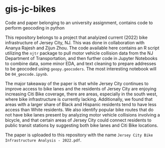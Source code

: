 # gis-jc-bikes
Code and paper belonging to an university assignment, contains code to perform geocoding in python

This repository belongs to a project that analyized current (2022) bike infrastructure of Jersey City, NJ. This was done in collaboration with Ananya Rajesh and Zijun Zhou. The code available here contains an R script utilizing the `njtr` package to pull motor vehicle collision data from the NJ Department of Transportation, and then further code in Jupyter Notebooks to combine data, some minor EDA, and text cleaning to prepare addresses to be geocoded using `geopy.geocoders`. The most interesting notebook will be `04_geocode.ipynb`. 

The major takeaway of the paper is that while Jersey City continues to improve access to bike lanes and the residents of Jersey City are enjoying increasing Citi Bike coverage, there are areas, especially in the south west, where bike infrastructure is currently lacking. Additionally, we found that areas with a larger share of Black and Hispanic residents tend to have less access than White residents. We also identify popular bike routes that do not have bike lanes present by analyzing motor vehicle collisions involving a bicycle, and that certain areas of Jersey City could connect residents to public transit stations by suggesting both bike lanes and Citi Bike locations.   

The paper is uploaded to this repository with the name `Jersey City Bike Infrastructure Analysis - 2022.pdf`.

